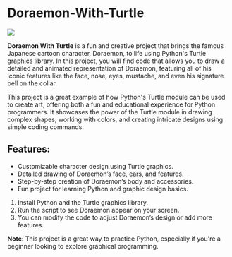 # Doraemon-With-Turtle

<img src="python![Screenshot_2024-12-08-16-00-11-847-edit_ru iiec pydroid3](https://github.com/user-attachments/assets/70b5804e-c9b8-4d88-81e5-062e31925b5e)
.png">

<p><b>Doraemon With Turtle</b> is a fun and creative project that brings the famous Japanese cartoon character, Doraemon, to life using Python's Turtle graphics library. In this project, you will find code that allows you to draw a detailed and animated representation of Doraemon, featuring all of his iconic features like the face, nose, eyes, mustache, and even his signature bell on the collar.</p>

<p>This project is a great example of how Python's Turtle module can be used to create art, offering both a fun and educational experience for Python programmers. It showcases the power of the Turtle module in drawing complex shapes, working with colors, and creating intricate designs using simple coding commands.</p>

<h2>Features: </h2>
<ul type="disk">
  <li>Customizable character design using Turtle graphics.</li>
  <li>Detailed drawing of Doraemon’s face, ears, and features.</li>
  <li>Step-by-step creation of Doraemon’s body and accessories.</li>
  <li>Fun project for learning Python and graphic design basics.</li>
</ul>

<ol type="1">
  <li>Install Python and the Turtle graphics library.</li>
  <li>Run the script to see Doraemon appear on your screen.</li>
<li>You can modify the code to adjust Doraemon’s design or add more features.</li>
</ol>

<p>
  <b>Note: </b>This project is a great way to practice Python, especially if you're a beginner looking to explore graphical programming.
</p>
